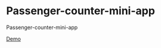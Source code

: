 # Passenger-counter-mini-app
Passenger-counter-mini-app

<a href="https://msaif-400.github.io/Passenger-counter-mini-app/">Demo</a>
